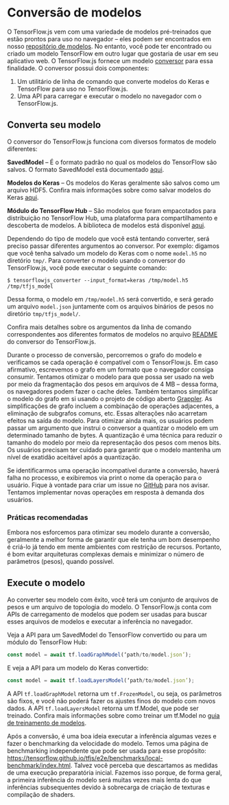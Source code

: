 # Conversão de modelos

O TensorFlow.js vem com uma variedade de modelos pré-treinados que estão prontos para uso no navegador – eles podem ser encontrados em nosso [repositório de modelos](https://github.com/tensorflow/tfjs-models). No entanto, você pode ter encontrado ou criado um modelo TensorFlow em outro lugar que gostaria de usar em seu aplicativo web. O TensorFlow.js fornece um modelo [conversor](https://github.com/tensorflow/tfjs/tree/master/tfjs-converter) para essa finalidade. O conversor possui dois componentes:

1. Um utilitário de linha de comando que converte modelos do Keras e TensorFlow para uso no TensorFlow.js.
2. Uma API para carregar e executar o modelo no navegador com o TensorFlow.js.

## Converta seu modelo

O conversor do TensorFlow.js funciona com diversos formatos de modelo diferentes:

**SavedModel** – É o formato padrão no qual os modelos do TensorFlow são salvos. O formato SavedModel está documentado [aqui](https://www.tensorflow.org/guide/saved_model).

**Modelos do Keras** – Os modelos do Keras geralmente são salvos como um arquivo HDF5. Confira mais informações sobre como salvar modelos do Keras  [aqui](https://keras.io/getting-started/faq/#savingloading-whole-models-architecture-weights-optimizer-state).

**Módulo do TensorFlow Hub** – São modelos que foram empacotados para distribuição no TensorFlow Hub, uma plataforma para compartilhamento e descoberta de modelos. A biblioteca de modelos está disponível  [aqui](https://tfhub.dev/).

Dependendo do tipo de modelo que você está tentando converter, será preciso passar diferentes argumentos ao conversor. Por exemplo: digamos que você tenha salvado um modelo do Keras com o nome `model.h5` no diretório `tmp/`. Para converter o modelo usando o  conversor do TensorFlow.js, você pode executar o seguinte comando:

```
$ tensorflowjs_converter --input_format=keras /tmp/model.h5 /tmp/tfjs_model
```

Dessa forma, o modelo em `/tmp/model.h5` será convertido, e será gerado um arquivo `model.json` juntamente com os arquivos binários de pesos no diretório  `tmp/tfjs_model/`.

Confira mais detalhes sobre os argumentos da linha de comando correspondentes aos diferentes formatos de modelos no arquivo [README](https://github.com/tensorflow/tfjs/tree/master/tfjs-converter) do conversor do TensorFlow.js.

Durante o processo de conversão, percorremos o grafo do modelo e verificamos se cada operação é compatível com o TensorFlow.js.  Em caso afirmativo, escrevemos o grafo em um formato que o navegador consiga consumir. Tentamos otimizar o modelo para que possa ser usado na web por meio da fragmentação dos pesos em arquivos de 4 MB – dessa forma, os navegadores podem fazer o cache deles. Também tentamos simplificar o modelo do grafo em si usando o projeto de código aberto [Grappler](https://github.com/tensorflow/tensorflow/tree/master/tensorflow/core/grappler). As simplificações de grafo incluem a combinação de operações adjacentes, a eliminação de subgrafos comuns, etc. Essas alterações não acarretam efeitos na saída do modelo. Para otimizar ainda mais, os usuários podem passar um argumento que instrui o conversor a quantizar o modelo em um determinado tamanho de bytes. A quantização é uma técnica para reduzir o tamanho do modelo por meio da representação dos pesos com menos bits. Os usuários precisam ter cuidado para garantir que o modelo mantenha um nível de exatidão aceitável após a quantização.

Se identificarmos uma operação incompatível durante a conversão, haverá falha no processo, e exibiremos via print o nome da operação para o usuário. Fique à vontade para criar um  issue no [GitHub](https://github.com/tensorflow/tfjs/issues) para nos avisar. Tentamos implementar novas operações em resposta à demanda dos usuários.

### Práticas recomendadas

Embora nos esforcemos para otimizar seu modelo durante a conversão, geralmente a melhor forma de garantir que ele tenha um bom desempenho é criá-lo já tendo em mente ambientes com restrição de recursos. Portanto, é bom evitar arquiteturas  complexas demais e minimizar o número de parâmetros (pesos), quando possível.

## Execute o modelo

Ao converter seu modelo com êxito, você terá um conjunto de arquivos de pesos e um arquivo de topologia do modelo. O  TensorFlow.js conta com APIs de carregamento de modelos que podem ser usadas para buscar esses arquivos de modelos e executar a inferência no navegador.

Veja a API para um SavedModel do TensorFlow convertido ou para um módulo do TensorFlow Hub:

```js
const model = await tf.loadGraphModel(‘path/to/model.json’);
```

E veja a API para um modelo do Keras convertido:

```js
const model = await tf.loadLayersModel(‘path/to/model.json’);
```

A API `tf.loadGraphModel` retorna um `tf.FrozenModel`, ou seja, os parâmetros são fixos, e você não poderá fazer os ajustes finos do modelo com novos dados. A API `tf.loadLayersModel` retorna um  tf.Model, que pode ser treinado. Confira mais informações sobre como treinar um tf.Model no [guia de treinamento de modelos](train_models.md).

Após a conversão, é uma boa ideia executar a inferência algumas vezes e fazer o benchmarking da velocidade do modelo. Temos uma página de benchmarking independente que pode ser usada para esse propósito:  https://tensorflow.github.io/tfjs/e2e/benchmarks/local-benchmark/index.html. Talvez você perceba que descartamos as medidas de uma execução preparatória inicial. Fazemos isso porque, de forma geral, a primeira inferência do modelo será muitas vezes mais lenta do que inferências subsequentes devido à sobrecarga de criação de texturas e compilação de shaders.
